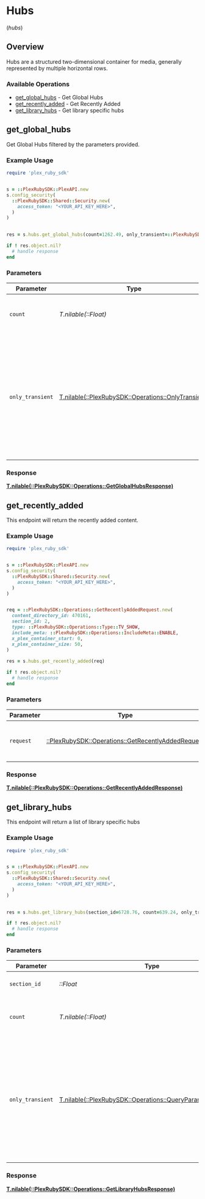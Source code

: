 # Hubs
(*hubs*)

## Overview

Hubs are a structured two-dimensional container for media, generally represented by multiple horizontal rows.


### Available Operations

* [get_global_hubs](#get_global_hubs) - Get Global Hubs
* [get_recently_added](#get_recently_added) - Get Recently Added
* [get_library_hubs](#get_library_hubs) - Get library specific hubs

## get_global_hubs

Get Global Hubs filtered by the parameters provided.

### Example Usage

```ruby
require 'plex_ruby_sdk'


s = ::PlexRubySDK::PlexAPI.new
s.config_security(
  ::PlexRubySDK::Shared::Security.new(
    access_token: "<YOUR_API_KEY_HERE>",
  )
)

    
res = s.hubs.get_global_hubs(count=1262.49, only_transient=::PlexRubySDK::Operations::OnlyTransient::ONE)

if ! res.object.nil?
  # handle response
end

```

### Parameters

| Parameter                                                                                                                                             | Type                                                                                                                                                  | Required                                                                                                                                              | Description                                                                                                                                           |
| ----------------------------------------------------------------------------------------------------------------------------------------------------- | ----------------------------------------------------------------------------------------------------------------------------------------------------- | ----------------------------------------------------------------------------------------------------------------------------------------------------- | ----------------------------------------------------------------------------------------------------------------------------------------------------- |
| `count`                                                                                                                                               | *T.nilable(::Float)*                                                                                                                                  | :heavy_minus_sign:                                                                                                                                    | The number of items to return with each hub.                                                                                                          |
| `only_transient`                                                                                                                                      | [T.nilable(::PlexRubySDK::Operations::OnlyTransient)](../../models/operations/onlytransient.md)                                                       | :heavy_minus_sign:                                                                                                                                    | Only return hubs which are "transient", meaning those which are prone to changing after media playback or addition (e.g. On Deck, or Recently Added). |

### Response

**[T.nilable(::PlexRubySDK::Operations::GetGlobalHubsResponse)](../../models/operations/getglobalhubsresponse.md)**



## get_recently_added

This endpoint will return the recently added content.


### Example Usage

```ruby
require 'plex_ruby_sdk'


s = ::PlexRubySDK::PlexAPI.new
s.config_security(
  ::PlexRubySDK::Shared::Security.new(
    access_token: "<YOUR_API_KEY_HERE>",
  )
)


req = ::PlexRubySDK::Operations::GetRecentlyAddedRequest.new(
  content_directory_id: 470161,
  section_id: 2,
  type: ::PlexRubySDK::Operations::Type::TV_SHOW,
  include_meta: ::PlexRubySDK::Operations::IncludeMeta::ENABLE,
  x_plex_container_start: 0,
  x_plex_container_size: 50,
)
    
res = s.hubs.get_recently_added(req)

if ! res.object.nil?
  # handle response
end

```

### Parameters

| Parameter                                                                                                | Type                                                                                                     | Required                                                                                                 | Description                                                                                              |
| -------------------------------------------------------------------------------------------------------- | -------------------------------------------------------------------------------------------------------- | -------------------------------------------------------------------------------------------------------- | -------------------------------------------------------------------------------------------------------- |
| `request`                                                                                                | [::PlexRubySDK::Operations::GetRecentlyAddedRequest](../../models/operations/getrecentlyaddedrequest.md) | :heavy_check_mark:                                                                                       | The request object to use for the request.                                                               |

### Response

**[T.nilable(::PlexRubySDK::Operations::GetRecentlyAddedResponse)](../../models/operations/getrecentlyaddedresponse.md)**



## get_library_hubs

This endpoint will return a list of library specific hubs


### Example Usage

```ruby
require 'plex_ruby_sdk'


s = ::PlexRubySDK::PlexAPI.new
s.config_security(
  ::PlexRubySDK::Shared::Security.new(
    access_token: "<YOUR_API_KEY_HERE>",
  )
)

    
res = s.hubs.get_library_hubs(section_id=6728.76, count=639.24, only_transient=::PlexRubySDK::Operations::QueryParamOnlyTransient::ONE)

if ! res.object.nil?
  # handle response
end

```

### Parameters

| Parameter                                                                                                                                             | Type                                                                                                                                                  | Required                                                                                                                                              | Description                                                                                                                                           |
| ----------------------------------------------------------------------------------------------------------------------------------------------------- | ----------------------------------------------------------------------------------------------------------------------------------------------------- | ----------------------------------------------------------------------------------------------------------------------------------------------------- | ----------------------------------------------------------------------------------------------------------------------------------------------------- |
| `section_id`                                                                                                                                          | *::Float*                                                                                                                                             | :heavy_check_mark:                                                                                                                                    | the Id of the library to query                                                                                                                        |
| `count`                                                                                                                                               | *T.nilable(::Float)*                                                                                                                                  | :heavy_minus_sign:                                                                                                                                    | The number of items to return with each hub.                                                                                                          |
| `only_transient`                                                                                                                                      | [T.nilable(::PlexRubySDK::Operations::QueryParamOnlyTransient)](../../models/operations/queryparamonlytransient.md)                                   | :heavy_minus_sign:                                                                                                                                    | Only return hubs which are "transient", meaning those which are prone to changing after media playback or addition (e.g. On Deck, or Recently Added). |

### Response

**[T.nilable(::PlexRubySDK::Operations::GetLibraryHubsResponse)](../../models/operations/getlibraryhubsresponse.md)**

